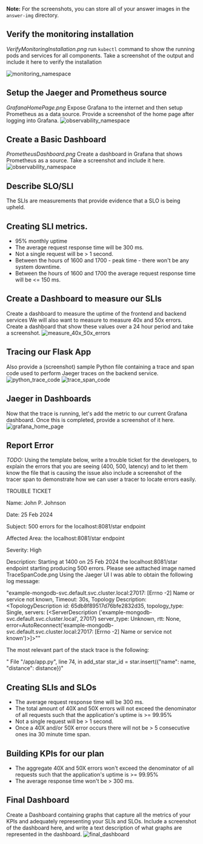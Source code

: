 **Note:** For the screenshots, you can store all of your answer images in the `answer-img` directory.

## Verify the monitoring installation

*VerifyMonitoringInstallation.png* run `kubectl` command to show the running pods and services for all components. Take a screenshot of the output and include it here to verify the installation

<img src="answer-img/VerifyMonitoringInstallation.png" alt="monitoring_namespace" title="monitoring">

## Setup the Jaeger and Prometheus source
*GrafanaHomePage.png* Expose Grafana to the internet and then setup Prometheus as a data source. Provide a screenshot of the home page after logging into Grafana.
<img src="answer-img/GrafanaHomePage.png" alt="observability_namespace" title="observability">

## Create a Basic Dashboard
*PrometheusDashboard.png* Create a dashboard in Grafana that shows Prometheus as a source. Take a screenshot and include it here.
<img src="answer-img/PrometheusDashboard.png" alt="observability_namespace" title="observability">

## Describe SLO/SLI
The SLIs are measurements that provide evidence that a SLO is being upheld.


## Creating SLI metrics.
+ 95% monthly uptime
+ The average request response time will be 300 ms.
+ Not a single request will be > 1 second.
+ Between the hours of 1600 and 1700 - peak time - there won't be any system downtime.
+ Between the hours of 1600 and 1700 the average request response time will be <= 150 ms. 

## Create a Dashboard to measure our SLIs
Create a dashboard to measure the uptime of the frontend and backend services We will also want to measure to measure 40x and 50x errors. Create a dashboard that show these values over a 24 hour period and take a screenshot.
<img src="answer-img/40xAnd50xErrors.png" alt="measure_40x_50x_errors" title="Measure 40x and 50x errors">

## Tracing our Flask App
Also provide a (screenshot) sample Python file containing a trace and span code used to perform Jaeger traces on the backend service.
<img src="answer-img/PythonTraceCode.png" alt="python_trace_code" title="Python Trace Code">
<img src="answer-img/TraceAndSpanCode.png" alt="trace_span_code" title="Trace Span Code">

## Jaeger in Dashboards
Now that the trace is running, let's add the metric to our current Grafana dashboard. Once this is completed, provide a screenshot of it here.
<img src="answer-img/GrafanaHomePage.png" alt="grafana_home_page" title="Grafana Home Page">

## Report Error
*TODO:* Using the template below, write a trouble ticket for the developers, to explain the errors that you are seeing (400, 500, latency) and to let them know the file that is causing the issue also include a screenshot of the tracer span to demonstrate how we can user a tracer to locate errors easily.

TROUBLE TICKET

Name: John P. Johnson

Date: 25 Feb 2024

Subject: 500 errors for the localhost:8081/star endpoint

Affected Area: the localhost:8081/star endpoint

Severity: High

Description: Starting at 1400 on 25 Feb 2024 the localhost:8081/star endpoint starting producing 500 errors. Please see asttached image named TraceSpanCode.png Using the Jaeger UI I was able to obtain the following log message:

"example-mongodb-svc.default.svc.cluster.local:27017: [Errno -2] Name or service not known, Timeout: 30s, Topology Description: <TopologyDescription id: 65db8f89517d76bfe2832d35, topology_type: Single, servers: [<ServerDescription ('example-mongodb-svc.default.svc.cluster.local', 27017) server_type: Unknown, rtt: None, error=AutoReconnect('example-mongodb-svc.default.svc.cluster.local:27017: [Errno -2] Name or service not known')>]>""

The most relevant part of the stack trace is the following: 

" File "/app/app.py", line 74, in add_star
    star_id = star.insert({"name": name, "distance": distance})"


## Creating SLIs and SLOs
+ The average request response time will be 300 ms.
+ The total amount of 40X and 50X errors will not exceed the denominator of all requests such that the application's uptime is >= 99.95%
+ Not a single request will be > 1 second.
+ Once a 40X and/or 50X error occurs there will not be > 5 consecutive ones ina 30 minute time span.


## Building KPIs for our plan
+ The aggregate 40X and 50X errors won't exceed the denominator of all requests such that the application's uptime is >= 99.95%
+ The average response time won't be > 300 ms.


## Final Dashboard
Create a Dashboard containing graphs that capture all the metrics of your KPIs and adequately representing your SLIs and SLOs. Include a screenshot of the dashboard here, and write a text description of what graphs are represented in the dashboard.
<img src="answer-img/FinalDashboard.png" alt="final_dashboard" title="Final Dashboard">
